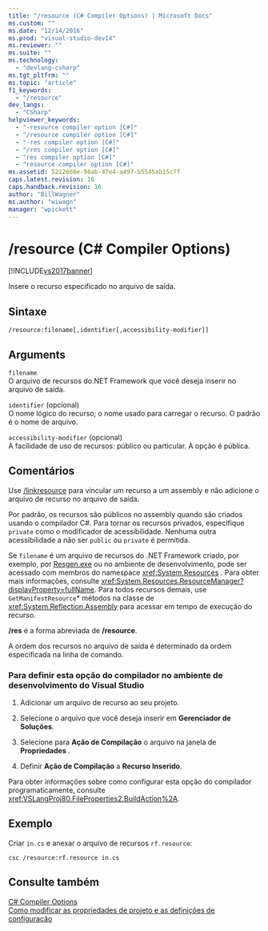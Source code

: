 ```yaml
---
title: "/resource (C# Compiler Options) | Microsoft Docs"
ms.custom: ""
ms.date: "12/14/2016"
ms.prod: "visual-studio-dev14"
ms.reviewer: ""
ms.suite: ""
ms.technology: 
  - "devlang-csharp"
ms.tgt_pltfrm: ""
ms.topic: "article"
f1_keywords: 
  - "/resource"
dev_langs: 
  - "CSharp"
helpviewer_keywords: 
  - "-resource compiler option [C#]"
  - "/resource compiler option [C#]"
  - "-res compiler option [C#]"
  - "/res compiler option [C#]"
  - "res compiler option [C#]"
  - "resource compiler option [C#]"
ms.assetid: 5212666e-98ab-47e4-a497-b5545ab15c7f
caps.latest.revision: 16
caps.handback.revision: 16
author: "BillWagner"
ms.author: "wiwagn"
manager: "wpickett"
---
```

# /resource (C# Compiler Options)
[!INCLUDE[vs2017banner](../../../csharp/includes/vs2017banner.md)]

Insere o recurso especificado no arquivo de saída.  
  
## Sintaxe  
  
```  
/resource:filename[,identifier[,accessibility-modifier]]  
```  
  
## Arguments  
 `filename`  
 O arquivo de recursos do.NET Framework que você deseja inserir no arquivo de saída.  
  
 `identifier` \(opcional\)  
 O nome lógico do recurso; o nome usado para carregar o recurso.  O padrão é o nome de arquivo.  
  
 `accessibility-modifier` \(opcional\)  
 A facilidade de uso de recursos: público ou particular.  A opção é pública.  
  
## Comentários  
 Use [\/linkresource](../../../csharp/language-reference/compiler-options/linkresource-compiler-option.md) para vincular um recurso a um assembly e não adicione o arquivo de recurso no arquivo de saída.  
  
 Por padrão, os recursos são públicos no assembly quando são criados usando o compilador C\#.  Para tornar os recursos privados, especifique `private` como o modificador de acessibilidade.  Nenhuma outra acessibilidade a não ser `public` ou `private` é permitida.  
  
 Se `filename` é um arquivo de recursos do .NET Framework criado, por exemplo, por [Resgen.exe](../Topic/Resgen.exe%20\(Resource%20File%20Generator\).md) ou no ambiente de desenvolvimento, pode ser acessado com membros do namespace <xref:System.Resources> .  Para obter mais informações, consulte <xref:System.Resources.ResourceManager?displayProperty=fullName>.  Para todos recursos demais, use `GetManifestResource`\* métodos na classe de <xref:System.Reflection.Assembly> para acessar em tempo de execução do recurso.  
  
 **\/res** é a forma abreviada de **\/resource**.  
  
 A ordem dos recursos no arquivo de saída é determinado da ordem especificada na linha de comando.  
  
### Para definir esta opção do compilador no ambiente de desenvolvimento do Visual Studio  
  
1.  Adicionar um arquivo de recurso ao seu projeto.  
  
2.  Selecione o arquivo que você deseja inserir em **Gerenciador de Soluções**.  
  
3.  Selecione para **Ação de Compilação** o arquivo na janela de **Propriedades** .  
  
4.  Definir **Ação de Compilação** a **Recurso Inserido**.  
  
 Para obter informações sobre como configurar esta opção do compilador programaticamente, consulte <xref:VSLangProj80.FileProperties2.BuildAction%2A>.  
  
## Exemplo  
 Criar `in.cs` e anexar o arquivo de recursos `rf.resource`:  
  
```  
csc /resource:rf.resource in.cs  
```  
  
## Consulte também  
 [C\# Compiler Options](../../../csharp/language-reference/compiler-options/index.md)   
 [Como modificar as propriedades de projeto e as definições de configuração](http://msdn.microsoft.com/pt-br/e7184bc5-2f2b-4b4f-aa9a-3ecfcbc48b67)